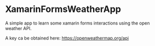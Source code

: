 # XamarinFormsWeatherApp
A simple app to learn some xamarin forms interactions using the open weather API.

A key ca be obtained here: https://openweathermap.org/api